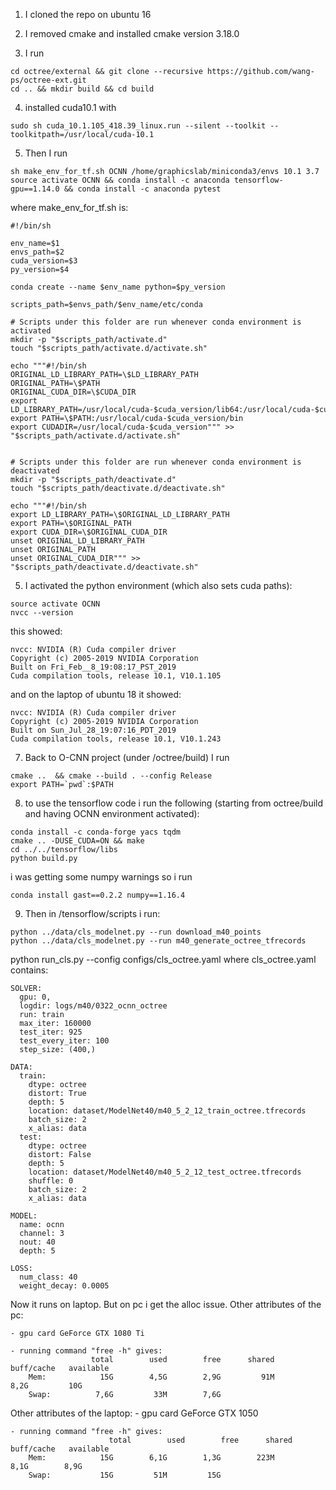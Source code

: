 1. I cloned the repo on ubuntu 16
2. I removed cmake and installed cmake version 3.18.0

3. I run
```
cd octree/external && git clone --recursive https://github.com/wang-ps/octree-ext.git
cd .. && mkdir build && cd build
```

4. installed cuda10.1 with
```
sudo sh cuda_10.1.105_418.39_linux.run --silent --toolkit --toolkitpath=/usr/local/cuda-10.1
```

5. Then I run
```
sh make_env_for_tf.sh OCNN /home/graphicslab/miniconda3/envs 10.1 3.7
source activate OCNN && conda install -c anaconda tensorflow-gpu==1.14.0 && conda install -c anaconda pytest
```
where make_env_for_tf.sh is:
```
#!/bin/sh

env_name=$1
envs_path=$2
cuda_version=$3
py_version=$4

conda create --name $env_name python=$py_version

scripts_path=$envs_path/$env_name/etc/conda

# Scripts under this folder are run whenever conda environment is activated
mkdir -p "$scripts_path/activate.d"
touch "$scripts_path/activate.d/activate.sh"

echo """#!/bin/sh
ORIGINAL_LD_LIBRARY_PATH=\$LD_LIBRARY_PATH
ORIGINAL_PATH=\$PATH
ORIGINAL_CUDA_DIR=\$CUDA_DIR
export LD_LIBRARY_PATH=/usr/local/cuda-$cuda_version/lib64:/usr/local/cuda-$cuda_version/extras/CUPTI/lib64:\$LD_LIBRARY_PATH
export PATH=\$PATH:/usr/local/cuda-$cuda_version/bin
export CUDADIR=/usr/local/cuda-$cuda_version""" >> "$scripts_path/activate.d/activate.sh"


# Scripts under this folder are run whenever conda environment is deactivated
mkdir -p "$scripts_path/deactivate.d"
touch "$scripts_path/deactivate.d/deactivate.sh"

echo """#!/bin/sh
export LD_LIBRARY_PATH=\$ORIGINAL_LD_LIBRARY_PATH
export PATH=\$ORIGINAL_PATH
export CUDA_DIR=\$ORIGINAL_CUDA_DIR
unset ORIGINAL_LD_LIBRARY_PATH
unset ORIGINAL_PATH
unset ORIGINAL_CUDA_DIR""" >> "$scripts_path/deactivate.d/deactivate.sh"
```

5. I activated the python environment (which also sets cuda paths):
```
source activate OCNN
nvcc --version 
```
this showed:
```
nvcc: NVIDIA (R) Cuda compiler driver
Copyright (c) 2005-2019 NVIDIA Corporation
Built on Fri_Feb__8_19:08:17_PST_2019
Cuda compilation tools, release 10.1, V10.1.105
```
and on the laptop of ubuntu 18 it showed:
```
nvcc: NVIDIA (R) Cuda compiler driver
Copyright (c) 2005-2019 NVIDIA Corporation
Built on Sun_Jul_28_19:07:16_PDT_2019
Cuda compilation tools, release 10.1, V10.1.243
```

7. Back to O-CNN project (under /octree/build) I run
```
cmake ..  && cmake --build . --config Release
export PATH=`pwd`:$PATH
```

8. to use the tensorflow code i run the following (starting from octree/build and having OCNN environment activated): 
```commandline
conda install -c conda-forge yacs tqdm
cmake .. -DUSE_CUDA=ON && make
cd ../../tensorflow/libs
python build.py
```

i was getting some numpy warnings so i run
```commandline
conda install gast==0.2.2 numpy==1.16.4
```

9. Then in /tensorflow/scripts i run:
```
python ../data/cls_modelnet.py --run download_m40_points
python ../data/cls_modelnet.py --run m40_generate_octree_tfrecords

``` 
python run_cls.py --config configs/cls_octree.yaml
where cls_octree.yaml contains:

``` 
SOLVER:
  gpu: 0,
  logdir: logs/m40/0322_ocnn_octree
  run: train
  max_iter: 160000
  test_iter: 925
  test_every_iter: 100
  step_size: (400,)

DATA:
  train:
    dtype: octree
    distort: True
    depth: 5
    location: dataset/ModelNet40/m40_5_2_12_train_octree.tfrecords 
    batch_size: 2
    x_alias: data
  test: 
    dtype: octree
    distort: False
    depth: 5
    location: dataset/ModelNet40/m40_5_2_12_test_octree.tfrecords
    shuffle: 0
    batch_size: 2
    x_alias: data

MODEL:
  name: ocnn
  channel: 3
  nout: 40
  depth: 5

LOSS:
  num_class: 40
  weight_decay: 0.0005
```


Now it runs on laptop. But on pc i get the alloc issue.
Other attributes of the pc:

    - gpu card GeForce GTX 1080 Ti

    - running command "free -h" gives:
                      total        used        free      shared  buff/cache   available
        Mem:            15G        4,5G        2,9G         91M        8,2G         10G
        Swap:          7,6G         33M        7,6G
        
Other attributes of the laptop:
    - gpu card GeForce GTX 1050
    
    - running command "free -h" gives:
                          total        used        free      shared  buff/cache   available
        Mem:            15G        6,1G        1,3G        223M        8,1G        8,9G
        Swap:           15G         51M         15G
